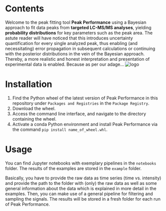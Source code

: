 # Contents
Welcome to the peak fitting tool **Peak Performance** using a Bayesian approach to fit data peaks from **targeted LC-MS/MS analyses**, yielding **probability distributions** for key parameters such as the peak area. The astute reader will have noticed that this introduces uncertainty quantification for every single analyzed peak, thus enabling (and necessitating) error propagation in subsequent calculations or continuing with the posterior distributions in the vein of the Bayesian approach. Thereby, a more realistic and honest interpretation and presentation of experimental data is enabled. Because as per our adage...
![logo](./docs/Peak_Performance_Logo.png)

# Installation
  1) Find the Python wheel of the latest version of Peak Performance in this repository under `Packages and Registries` in the `Package Registry`.
  2) Download the wheel.
  3) Access the command line interface, and navigate to the directory containing the wheel.
  4) Activate a conda Python environment and install Peak Performance via the command `pip install name_of_wheel.whl`.

# Usage
You can find Jupyter notebooks with exemplary pipelines in the `notebooks` folder. The results of the examples are stored in the `example` folder.

Basically, you have to provide the raw data as time series (time vs. intensity) and provide the path to the folder with (only) the raw data as well as some general information about the data which is explained in more detail in the examples. Then, you can make use of a general pipeline for filtering and sampling the signals. The results will be stored in a fresh folder for each run of Peak Performance.
